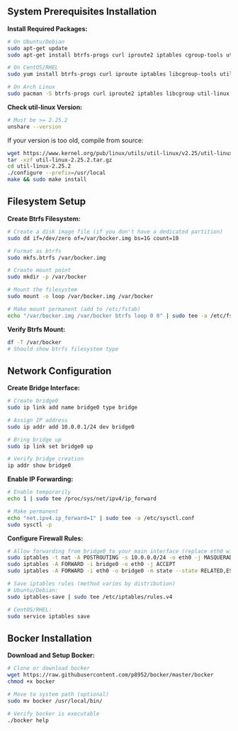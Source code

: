 ## **System Prerequisites Installation**

**Install Required Packages:**
```bash
# On Ubuntu/Debian
sudo apt-get update
sudo apt-get install btrfs-progs curl iproute2 iptables cgroup-tools util-linux coreutils

# On CentOS/RHEL
sudo yum install btrfs-progs curl iproute iptables libcgroup-tools util-linux coreutils

# On Arch Linux
sudo pacman -S btrfs-progs curl iproute2 iptables libcgroup util-linux coreutils
```

**Check util-linux Version:**
```bash
# Must be >= 2.25.2
unshare --version
```

If your version is too old, compile from source:
```bash
wget https://www.kernel.org/pub/linux/utils/util-linux/v2.25/util-linux-2.25.2.tar.gz
tar -xzf util-linux-2.25.2.tar.gz
cd util-linux-2.25.2
./configure --prefix=/usr/local
make && sudo make install
```

## **Filesystem Setup**

**Create Btrfs Filesystem:**
```bash
# Create a disk image file (if you don't have a dedicated partition)
sudo dd if=/dev/zero of=/var/bocker.img bs=1G count=10

# Format as btrfs
sudo mkfs.btrfs /var/bocker.img

# Create mount point
sudo mkdir -p /var/bocker

# Mount the filesystem
sudo mount -o loop /var/bocker.img /var/bocker

# Make mount permanent (add to /etc/fstab)
echo "/var/bocker.img /var/bocker btrfs loop 0 0" | sudo tee -a /etc/fstab
```

**Verify Btrfs Mount:**
```bash
df -T /var/bocker
# Should show btrfs filesystem type
```

## **Network Configuration**

**Create Bridge Interface:**
```bash
# Create bridge0
sudo ip link add name bridge0 type bridge

# Assign IP address
sudo ip addr add 10.0.0.1/24 dev bridge0

# Bring bridge up
sudo ip link set bridge0 up

# Verify bridge creation
ip addr show bridge0
```

**Enable IP Forwarding:**
```bash
# Enable temporarily
echo 1 | sudo tee /proc/sys/net/ipv4/ip_forward

# Make permanent
echo "net.ipv4.ip_forward=1" | sudo tee -a /etc/sysctl.conf
sudo sysctl -p
```

**Configure Firewall Rules:**
```bash
# Allow forwarding from bridge0 to your main interface (replace eth0 with your interface)
sudo iptables -t nat -A POSTROUTING -s 10.0.0.0/24 -o eth0 -j MASQUERADE
sudo iptables -A FORWARD -i bridge0 -o eth0 -j ACCEPT
sudo iptables -A FORWARD -i eth0 -o bridge0 -m state --state RELATED,ESTABLISHED -j ACCEPT

# Save iptables rules (method varies by distribution)
# Ubuntu/Debian:
sudo iptables-save | sudo tee /etc/iptables/rules.v4

# CentOS/RHEL:
sudo service iptables save
```

## **Bocker Installation**

**Download and Setup Bocker:**
```bash
# Clone or download bocker
wget https://raw.githubusercontent.com/p8952/bocker/master/bocker
chmod +x bocker

# Move to system path (optional)
sudo mv bocker /usr/local/bin/

# Verify bocker is executable
./bocker help
```